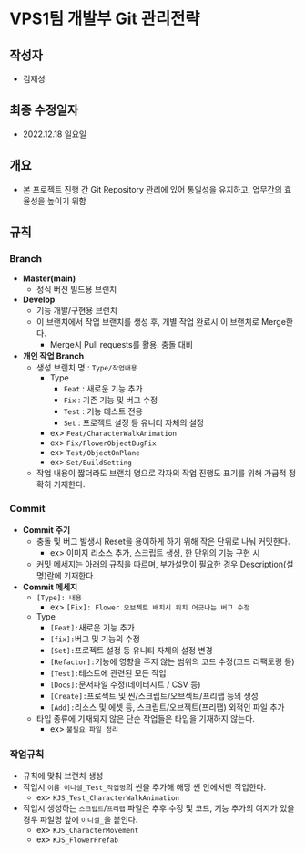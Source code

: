# VPS1팀 개발부 Git 관리전략

## 작성자
- 김재성

## 최종 수정일자
- 2022.12.18 일요일

## 개요
- 본 프로젝트 진행 간 Git Repository 관리에 있어 통일성을 유지하고, 업무간의 효율성을 높이기 위함

## 규칙

### Branch
- **Master(main)**
  - 정식 버전 빌드용 브랜치
- **Develop**
  - 기능 개발/구현용 브랜치
  - 이 브랜치에서 작업 브랜치를 생성 후, 개별 작업 완료시 이 브랜치로 Merge한다.
    - Merge시 Pull requests를 활용. 충돌 대비
- **개인 작업 Branch**
  - 생성 브랜치 명 : `Type/작업내용`
    - Type
      - `Feat` : 새로운 기능 추가
      - `Fix` : 기존 기능 및 버그 수정
      - `Test` : 기능 테스트 전용
      - `Set` : 프로젝트 설정 등 유니티 자체의 설정
    - ex> `Feat/CharacterWalkAnimation`
    - ex> `Fix/FlowerObjectBugFix`
    - ex> `Test/ObjectOnPlane`
    - ex> `Set/BuildSetting`
  - 작업 내용이 짧더라도 브랜치 명으로 각자의 작업 진행도 표기를 위해 가급적 정확히 기재한다.

### Commit
- **Commit 주기**
  - 충돌 및 버그 발생시 Reset을 용이하게 하기 위해 작은 단위로 나눠 커밋한다.
    - ex> 이미지 리소스 추가, 스크립트 생성, 한 단위의 기능 구현 시
  - 커밋 메세지는 아래의 규칙을 따르며, 부가설명이 필요한 경우 Description(설명)란에 기재한다.
- **Commit 메세지**
  - `[Type]: 내용`
    - ex> `[Fix]: Flower 오브젝트 배치시 위치 어긋나는 버그 수정`
  - Type
    - `[Feat]:`새로운 기능 추가
    - `[fix]:`버그 및 기능의 수정
    - `[Set]:`프로젝트 설정 등 유니티 자체의 설정 변경
    - `[Refactor]:`기능에 영향을 주지 않는 범위의 코드 수정(코드 리팩토링 등)
    - `[Test]:`테스트에 관련된 모든 작업
    - `[Docs]:`문서파일 수정(데이터시트 / CSV 등)
    - `[Create]:`프로젝트 및 씬/스크립트/오브젝트/프리팹 등의 생성
    - `[Add]:`리소스 및 에셋 등, 스크립트/오브젝트(프리팹) 외적인 파일 추가
  - 타입 종류에 기재되지 않은 단순 작업들은 타입을 기재하지 않는다.
    - ex> `불필요 파일 정리`

### 작업규칙
- 규칙에 맞춰 브랜치 생성
- 작업시 `이름 이니셜_Test_작업명`의 씬을 추가해 해당 씬 안에서만 작업한다.
  - ex> `KJS_Test_CharacterWalkAnimation`
- 작업시 생성하는 `스크립트`/`프리팹` 파일은 추후 수정 및 코드, 기능 추가의 여지가 있을 경우 파일명 앞에 `이니셜_`을 붙인다.
  - ex> `KJS_CharacterMovement`
  - ex> `KJS_FlowerPrefab`